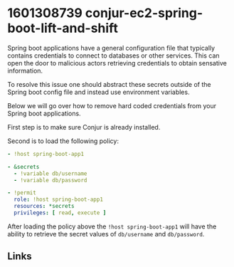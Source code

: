 # 1601308739 conjur-ec2-spring-boot-lift-and-shift
Spring boot applications have a general configuration file that typically contains credentials to connect to databases or other services. This can open the door to malicious actors retrieving credentials to obtain sensative information.

To resolve this issue one should abstract these secrets outside of the Spring boot config file and instead use environment variables.

Below we will go over how to remove hard coded credentials from your Spring boot applications.


First step is to make sure Conjur is already installed.


Second is to load the following policy:
```yaml
- !host spring-boot-app1

- &secrets
  - !variable db/username
  - !variable db/password

- !permit
  role: !host spring-boot-app1
  resources: *secrets
  privileges: [ read, execute ]
```

After loading the policy above the `!host spring-boot-app1` will have the ability to retrieve the secret values of `db/username` and `db/password`.






## Links
